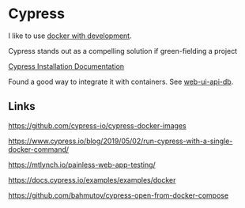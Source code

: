 # Cypress

I like to use [docker with development](../../system/virtualization/docker-compose.md). 

Cypress stands out as a compelling solution if green-fielding a project

[Cypress Installation Documentation](https://docs.cypress.io/guides/getting-started/installing-cypress#System-requirements)

Found a good way to integrate it with containers. See [web-ui-api-db](https://gitlab.com/charlesbrandt/web-ui-api-db).


## Links

https://github.com/cypress-io/cypress-docker-images

https://www.cypress.io/blog/2019/05/02/run-cypress-with-a-single-docker-command/

https://mtlynch.io/painless-web-app-testing/

https://docs.cypress.io/examples/examples/docker

https://github.com/bahmutov/cypress-open-from-docker-compose


